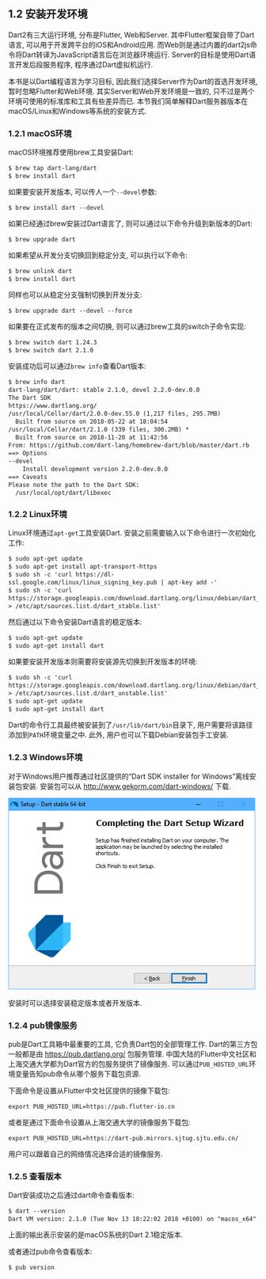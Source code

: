 ## 1.2 安装开发环境

Dart2有三大运行环境, 分布是Flutter, Web和Server. 其中Flutter框架自带了Dart语言, 可以用于开发跨平台的iOS和Android应用. 而Web则是通过内置的dart2js命令将Dart转译为JavaScript语言后在浏览器环境运行. Server的目标是使用Dart语言开发后段服务程序, 程序通过Dart虚拟机运行.

本书是以Dart编程语言为学习目标, 因此我们选择Server作为Dart的首选开发环境, 暂时忽略Flutter和Web环境. 其实Server和Web开发环境是一致的, 只不过是两个环境可使用的标准库和工具有些差异而已. 本节我们简单解释Dart服务器版本在macOS/Linux和Windows等系统的安装方式.

### 1.2.1 macOS环境

macOS环境推荐使用brew工具安装Dart:

```
$ brew tap dart-lang/dart
$ brew install dart
```

如果要安装开发版本, 可以传人一个`--devel`参数:

```
$ brew install dart --devel
```

如果已经通过brew安装过Dart语言了, 则可以通过以下命令升级到新版本的Dart:

```
$ brew upgrade dart
```

如果希望从开发分支切换回到稳定分支, 可以执行以下命令:

```
$ brew unlink dart
$ brew install dart
```

同样也可以从稳定分支强制切换到开发分支:

```
$ brew upgrade dart --devel --force
```

如果要在正式发布的版本之间切换, 则可以通过brew工具的switch子命令实现:

```
$ brew switch dart 1.24.3
$ brew switch dart 2.1.0
```

安装成功后可以通过`brew info`查看Dart版本:
```
$ brew info dart
dart-lang/dart/dart: stable 2.1.0, devel 2.2.0-dev.0.0
The Dart SDK
https://www.dartlang.org/
/usr/local/Cellar/dart/2.0.0-dev.55.0 (1,217 files, 295.7MB)
  Built from source on 2018-05-22 at 18:04:54
/usr/local/Cellar/dart/2.1.0 (339 files, 300.2MB) *
  Built from source on 2018-11-20 at 11:42:56
From: https://github.com/dart-lang/homebrew-dart/blob/master/dart.rb
==> Options
--devel
	Install development version 2.2.0-dev.0.0
==> Caveats
Please note the path to the Dart SDK:
  /usr/local/opt/dart/libexec
```


### 1.2.2 Linux环境

Linux环境通过`apt-get`工具安装Dart. 安装之前需要输入以下命令进行一次初始化工作:

```
$ sudo apt-get update
$ sudo apt-get install apt-transport-https
$ sudo sh -c 'curl https://dl-ssl.google.com/linux/linux_signing_key.pub | apt-key add -'
$ sudo sh -c 'curl https://storage.googleapis.com/download.dartlang.org/linux/debian/dart_stable.list > /etc/apt/sources.list.d/dart_stable.list'
```

然后通过以下命令安装Dart语言的稳定版本:

```
$ sudo apt-get update
$ sudo apt-get install dart
```

如果要安装开发版本则需要将安装源先切换到开发版本的环境:

```
$ sudo sh -c 'curl https://storage.googleapis.com/download.dartlang.org/linux/debian/dart_unstable.list > /etc/apt/sources.list.d/dart_unstable.list'
$ sudo apt-get update
$ sudo apt-get install dart
```

Dart的命令行工具最终被安装到了`/usr/lib/dart/bin`目录下, 用户需要将该路径添加到`PATH`环境变量之中. 此外, 用户也可以下载Debian安装包手工安装.

### 1.2.3 Windows环境

对于Windows用户推荐通过社区提供的“Dart SDK installer for Windows”离线安装包安装. 安装包可以从 http://www.gekorm.com/dart-windows/ 下载.

![](./images/installer-screenshot-no.png)

安装时可以选择安装稳定版本或者开发版本.

### 1.2.4 pub镜像服务

pub是Dart工具箱中最重要的工具, 它负责Dart包的全部管理工作. Dart的第三方包一般都是由 https://pub.dartlang.org/ 包服务管理. 中国大陆的Flutter中文社区和上海交通大学都为Dart官方的包服务提供了镜像服务. 可以通过`PUB_HOSTED_URL`环境变量告知pub命令从哪个服务下载包资源.

下面命令是设置从Flutter中文社区提供的镜像下载包:

```
export PUB_HOSTED_URL=https://pub.flutter-io.cn
```

或者是通过下面命令设置从上海交通大学的镜像服务下载包:

```
export PUB_HOSTED_URL=https://dart-pub.mirrors.sjtug.sjtu.edu.cn/
```

用户可以跟着自己的网络情况选择合适的镜像服务.

### 1.2.5 查看版本

Dart安装成功之后通过dart命令查看版本:

```
$ dart --version
Dart VM version: 2.1.0 (Tue Nov 13 18:22:02 2018 +0100) on "macos_x64"
```

上面的输出表示安装的是macOS系统的Dart 2.1稳定版本.

或者通过pub命令查看版本:

```
$ pub version
```
